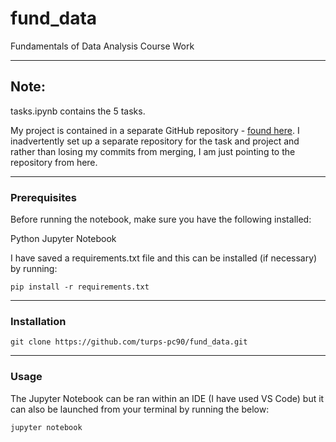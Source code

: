 # fund_data
Fundamentals of Data Analysis Course Work
<hr>

## Note:
tasks.ipynb contains the 5 tasks. 

My project is contained in a separate GitHub repository - [found here](https://github.com/turps-pc90/foda-project/). I inadvertently set up a separate repository for the task and project and rather than losing my commits from merging, I am just pointing to the repository from here.

<hr>

### Prerequisites
Before running the notebook, make sure you have the following installed:

Python
Jupyter Notebook

I have saved a requirements.txt file and this can be installed (if necessary) by running:

``` pip install -r requirements.txt ```

<hr>

### Installation
``` git clone https://github.com/turps-pc90/fund_data.git ```

<hr>

### Usage
The Jupyter Notebook can be ran within an IDE (I have used VS Code) but it can also be launched from your terminal by running the below:

``` jupyter notebook ```